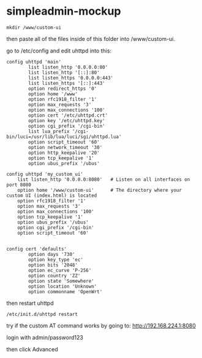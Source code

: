 # simpleadmin-mockup

```
mkdir /www/custom-ui
```

then paste all of the files inside of this folder into /www/custom-ui.

go to /etc/config and edit uhttpd into this:
```
config uhttpd 'main'
        list listen_http '0.0.0.0:80'
        list listen_http '[::]:80'
        list listen_https '0.0.0.0:443'
        list listen_https '[::]:443'
        option redirect_https '0'
        option home '/www'
        option rfc1918_filter '1'
        option max_requests '3'
        option max_connections '100'
        option cert '/etc/uhttpd.crt'
        option key '/etc/uhttpd.key'
        option cgi_prefix '/cgi-bin'
        list lua_prefix '/cgi-bin/luci=/usr/lib/lua/luci/sgi/uhttpd.lua'
        option script_timeout '60'
        option network_timeout '30'
        option http_keepalive '20'
        option tcp_keepalive '1'
        option ubus_prefix '/ubus'

config uhttpd 'my_custom_ui'
    list listen_http '0.0.0.0:8080'   # Listen on all interfaces on port 8080
    option home '/www/custom-ui'      # The directory where your custom UI (index.html) is located
    option rfc1918_filter '1'
    option max_requests '3'
    option max_connections '100'
    option tcp_keepalive '1'
    option ubus_prefix '/ubus'
    option cgi_prefix '/cgi-bin'
    option script_timeout '60'


config cert 'defaults'
        option days '730'
        option key_type 'ec'
        option bits '2048'
        option ec_curve 'P-256'
        option country 'ZZ'
        option state 'Somewhere'
        option location 'Unknown'
        option commonname 'OpenWrt'
```

then restart uhttpd
```
/etc/init.d/uhttpd restart
```

try if the custom AT command works by going to:
http://192.168.224.1:8080

login with admin/password123

then click Advanced